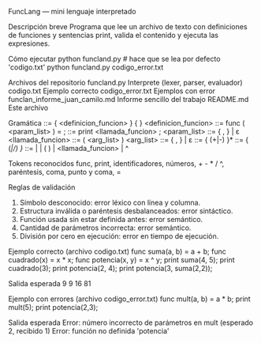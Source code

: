 FuncLang — mini lenguaje interpretado

Descripción breve
Programa que lee un archivo de texto con definiciones de funciones y sentencias print, valida el contenido y ejecuta las expresiones.

Cómo ejecutar
python funcland.py                 # hace que se lea  por defecto 'codigo.txt'
python funcland.py codigo_error.txt

Archivos del repositorio
funcland.py                 Interprete (lexer, parser, evaluador)
codigo.txt                  Ejemplo correcto
codigo_error.txt            Ejemplos con error
funclan_informe_juan_camilo.md  Informe sencillo del trabajo
README.md                   Este archivo

Gramática
<programa> ::= { <definicion_funcion> } { <print> }
<definicion_funcion> ::= func <id>( <param_list> ) = <expr> ;
<print> ::= print <llamada_funcion> ;
<param_list> ::= <id> { , <id> } | ε
<llamada_funcion> ::= <id>( <arg_list> )
<arg_list> ::= <expr> { , <expr> } | ε
<expr> ::= <term> { (+|-) <term> }*
<term> ::= <factor> { (*|/) <factor> }*
<factor> ::= <number> | <id> | ( <expr> ) | <llamada_funcion> | <factor> ^ <factor>

Tokens reconocidos
func, print, identificadores, números, + - * / ^, paréntesis, coma, punto y coma, =

Reglas de validación
1) Símbolo desconocido: error léxico con línea y columna.
2) Estructura inválida o paréntesis desbalanceados: error sintáctico.
3) Función usada sin estar definida antes: error semántico.
4) Cantidad de parámetros incorrecta: error semántico.
5) División por cero en ejecución: error en tiempo de ejecución.

Ejemplo correcto (archivo codigo.txt)
func suma(a, b) = a + b;
func cuadrado(x) = x * x;
func potencia(x, y) = x ^ y;
print suma(4, 5);
print cuadrado(3);
print potencia(2, 4);
print potencia(3, suma(2,2));

Salida esperada
9
9
16
81

Ejemplo con errores (archivo codigo_error.txt)
func mult(a, b) = a * b;
print mult(5);
print potencia(2,3);

Salida esperada
Error: número incorrecto de parámetros en mult (esperado 2, recibido 1)
Error: función no definida 'potencia'

